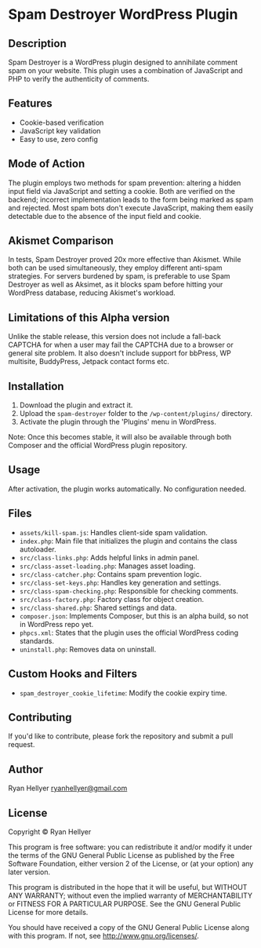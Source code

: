 # Spam Destroyer WordPress Plugin

## Description

Spam Destroyer is a WordPress plugin designed to annihilate comment spam on your website. This plugin uses a combination of JavaScript and PHP to verify the authenticity of comments. 

## Features
- Cookie-based verification
- JavaScript key validation
- Easy to use, zero config

## Mode of Action

The plugin employs two methods for spam prevention: altering a hidden input field via JavaScript and setting a cookie. Both are verified on the backend; incorrect implementation leads to the form being marked as spam and rejected. Most spam bots don't execute JavaScript, making them easily detectable due to the absence of the input field and cookie.

## Akismet Comparison

In tests, Spam Destroyer proved 20x more effective than Akismet. While both can be used simultaneously, they employ different anti-spam strategies. For servers burdened by spam, is preferable to use Spam Destroyer as well as Aksimet, as it blocks spam before hitting your WordPress database, reducing Akismet's workload.

## Limitations of this Alpha version
Unlike the stable release, this version does not include a fall-back CAPTCHA for when a user may fail the CAPTCHA due to a browser or general site problem. It also doesn't include support for bbPress, WP multisite, BuddyPress, Jetpack contact forms etc.

## Installation

1. Download the plugin and extract it.
2. Upload the `spam-destroyer` folder to the `/wp-content/plugins/` directory.
3. Activate the plugin through the 'Plugins' menu in WordPress.

Note: Once this becomes stable, it will also be available through both Composer and the official WordPress plugin repository.

## Usage

After activation, the plugin works automatically. No configuration needed.

## Files

- `assets/kill-spam.js`: Handles client-side spam validation.
- `index.php`: Main file that initializes the plugin and contains the class autoloader.
- `src/class-links.php`: Adds helpful links in admin panel.
- `src/class-asset-loading.php`: Manages asset loading.
- `src/class-catcher.php`: Contains spam prevention logic.
- `src/class-set-keys.php`: Handles key generation and settings.
- `src/class-spam-checking.php`: Responsible for checking comments.
- `src/class-factory.php`: Factory class for object creation.
- `src/class-shared.php`: Shared settings and data.
- `composer.json`: Implements Composer, but this is an alpha build, so not in WordPress repo yet.
- `phpcs.xml`: States that the plugin uses the official WordPress coding standards.
- `uninstall.php`: Removes data on uninstall.

## Custom Hooks and Filters

- `spam_destroyer_cookie_lifetime`: Modify the cookie expiry time.

## Contributing

If you'd like to contribute, please fork the repository and submit a pull request.

## Author

Ryan Hellyer <ryanhellyer@gmail.com>

## License

Copyright © Ryan Hellyer

This program is free software: you can redistribute it and/or modify it under the terms of the GNU General Public License as published by the Free Software Foundation, either version 2 of the License, or (at your option) any later version.

This program is distributed in the hope that it will be useful, but WITHOUT ANY WARRANTY; without even the implied warranty of MERCHANTABILITY or FITNESS FOR A PARTICULAR PURPOSE. See the GNU General Public License for more details.

You should have received a copy of the GNU General Public License along with this program. If not, see <http://www.gnu.org/licenses/>.